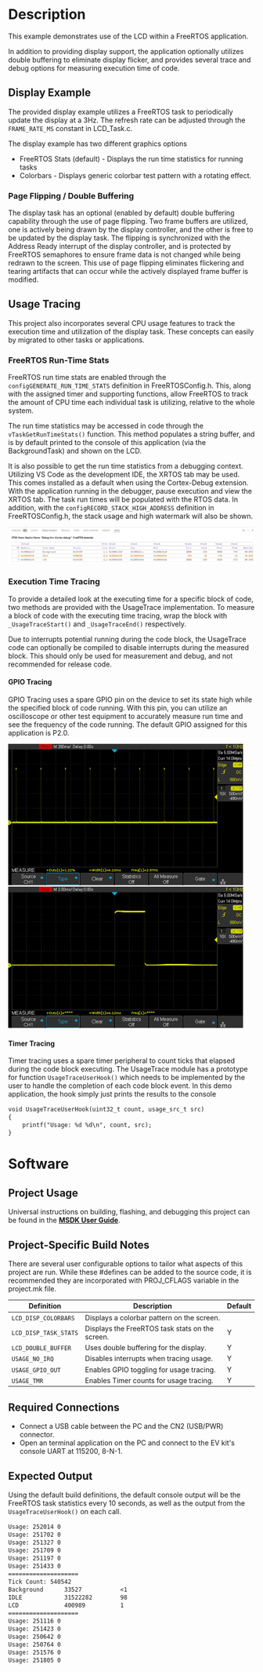 # Description

This example demonstrates use of the LCD within a FreeRTOS application.

In addition to providing display support, the application optionally utilizes
double buffering to eliminate display flicker, and provides several trace and
debug options for measuring execution time of code.

## Display Example

The provided display example utilizes a FreeRTOS task to periodically update the
display at a 3Hz.  The refresh rate can be adjusted through the `FRAME_RATE_MS`
constant in LCD_Task.c.

The display example has two different graphics options
 - FreeRTOS Stats (default) - Displays the run time statistics for running tasks
 - Colorbars - Displays generic colorbar test pattern with a rotating effect.

### Page Flipping / Double Buffering

The display task has an optional (enabled by default) double buffering
capability through the use of page flipping.  Two frame buffers are utilized,
one is actively being drawn by the display controller, and the other is free to
be updated by the display task.  The flipping is synchronized with the Address
Ready interrupt of the display controller, and is protected by FreeRTOS
semaphores to ensure frame data is not changed while being redrawn to the screen.
This use of page flipping eliminates flickering and tearing artifacts that can
occur while the actively displayed frame buffer is modified.

## Usage Tracing

This project also incorporates several CPU usage features to track the execution
time and utilization of the display task.  These concepts can easily by migrated
to other tasks or applications.

### FreeRTOS Run-Time Stats

FreeRTOS run time stats are enabled through the `configGENERATE_RUN_TIME_STATS`
definition in FreeRTOSConfig.h.  This, along with the assigned timer and
supporting functions, allow FreeRTOS to track the amount of CPU time each
individual task is utilizing, relative to the whole system.

The run time statistics may be accessed in code through the `vTaskGetRunTimeStats()`
function. This method populates a string buffer, and is by default printed to
the console of this application (via the BackgroundTask) and shown on the LCD.

It is also possible to get the run time statistics from a debugging context.
Utilizing VS Code as the development IDE, the XRTOS tab may be used. This comes
installed as a default when using the Cortex-Debug extension.  With the
application running in the debugger, pause execution and view the XRTOS tab.
The task run times will be populated with the RTOS data.  In addition, with the
`configRECORD_STACK_HIGH_ADDRESS` definition in FreeRTOSConfig.h, the stack
usage and high watermark will also be shown.

![XRTOS Output](doc/xrtos.png)

### Execution Time Tracing

To provide a detailed look at the executing time for a specific block of code,
two methods are provided with the UsageTrace implementation. To measure a block
of code with the executing time tracing, wrap the block with `_UsageTraceStart()`
and `_UsageTraceEnd()` respectively.

Due to interrupts potential running during the code block, the UsageTrace code
can optionally be compiled to disable interrupts during the measured block. This
should only be used for measurement and debug, and not recommended for release
code.

#### GPIO Tracing

GPIO Tracing uses a spare GPIO pin on the device to set its state high while
the specified block of code running.  With this pin, you can utilize an
oscilloscope or other test equipment to accurately measure run time and see the
frequency of the code running.  The default GPIO assigned for this application
is P2.0.

![GPIO Output](doc/gpio_output.png) ![GPIO Output](doc/gpio_output2.png)

#### Timer Tracing

Timer tracing uses a spare timer peripheral to count ticks that elapsed during
the code block executing.  The UsageTrace module has a prototype for function
`UsageTraceUserHook()` which needs to be implemented by the user to handle the
completion of each code block event.  In this demo application, the hook simply
just prints the results to the console

```
void UsageTraceUserHook(uint32_t count, usage_src_t src)
{
    printf("Usage: %d %d\n", count, src);
}
```

# Software

## Project Usage

Universal instructions on building, flashing, and debugging this project can be found in the **[MSDK User Guide](https://analogdevicesinc.github.io/msdk/USERGUIDE/)**.

## Project-Specific Build Notes

There are several user configurable options to tailor what aspects of this
project are run.  While these #defines can be added to the source code, it
is recommended they are incorporated with PROJ_CFLAGS variable in the project.mk
file.

| Definition | Description | Default |
| ---------- | ----------- |-|
| `LCD_DISP_COLORBARS` | Displays a colorbar pattern on the screen. | |
| `LCD_DISP_TASK_STATS` | Displays the FreeRTOS task stats on the screen. | Y |
| `LCD_DOUBLE_BUFFER` | Uses double buffering for the display. | Y |
| `USAGE_NO_IRQ` | Disables interrupts when tracing usage. | Y |
| `USAGE_GPIO_OUT` | Enables GPIO toggling for usage tracing. | Y |
| `USAGE_TMR` | Enables Timer counts for usage tracing. | Y |

## Required Connections

-   Connect a USB cable between the PC and the CN2 (USB/PWR) connector.
-   Open an terminal application on the PC and connect to the EV kit's console UART at 115200, 8-N-1.

## Expected Output

Using the default build definitions, the default console output will be the
FreeRTOS task statistics every 10 seconds, as well as the output from the
`UsageTraceUserHook()` on each call.

```
Usage: 252014 0
Usage: 251702 0
Usage: 251327 0
Usage: 251709 0
Usage: 251197 0
Usage: 251433 0
====================
Tick Count: 540542
Background      33527           <1
IDLE            31522282        98
LCD             400989          1
====================
Usage: 251116 0
Usage: 251423 0
Usage: 250642 0
Usage: 250764 0
Usage: 251576 0
Usage: 251805 0
```



